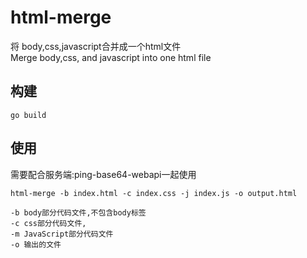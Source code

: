 # html-merge
将 body,css,javascript合并成一个html文件  
Merge body,css, and javascript into one html file
## 构建
```shell
go build
```
## 使用
需要配合服务端:ping-base64-webapi一起使用
```
html-merge -b index.html -c index.css -j index.js -o output.html 
```
```shell
-b body部分代码文件,不包含body标签
-c css部分代码文件,
-m JavaScript部分代码文件
-o 输出的文件
```

